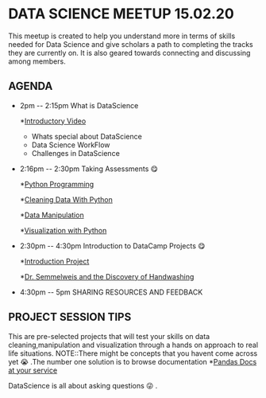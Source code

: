 # DATA SCIENCE MEETUP 15.02.20

This meetup is created to help you understand more in terms of skills needed for 
Data Science and give scholars a path to completing the tracks they are currently on.
 It is also geared towards connecting and discussing among members.

## AGENDA


- 2pm -- 2:15pm What is DataScience

  *[Introductory Video ](https://www.youtube.com/watch?v=X3paOmcrTjQ)
  * Whats special about DataScience
  * Data Science WorkFlow
  * Challenges in DataScience

- 2:16pm -- 2:30pm Taking Assessments :yum:

  *[Python Programming ](https://assessment.datacamp.com/python-programming)

  *[Cleaning Data With Python ](https://assessment.datacamp.com/importing-cleaning-data-with-python)

  *[Data Manipulation ](https://assessment.datacamp.com/data-manipulation-with-python)

  *[Visualization with Python ](https://assessment.datacamp.com/data-visualization-with-python)

- 2:30pm -- 4:30pm Introduction to DataCamp Projects :yum:

  *[Introduction Project ](https://projects.datacamp.com/projects/33)

  *[Dr. Semmelweis and the Discovery of Handwashing ](https://projects.datacamp.com/projects/20)


- 4:30pm -- 5pm SHARING RESOURCES AND FEEDBACK

 ## PROJECT SESSION TIPS

 This are pre-selected projects that will test your skills on data cleaning,manipulation and visualization through a hands on approach to real life situations. NOTE::There might be concepts that you havent come across yet :sob: .The number one solution is to browse documentation *[Pandas Docs at your service](https://pandas.pydata.org/pandas-docs/stable/)

 DataScience is all about asking questions :stuck_out_tongue_winking_eye: .

